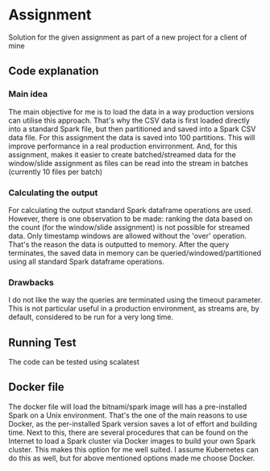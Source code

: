 # Assignment

Solution for the given assignment as part of a new project for a client of mine

## Code explanation

### Main idea
The main objective for me is to load the data in a way production versions can utilise this approach.
That's why the CSV data is first loaded directly into a standard Spark file, but then partitioned and
saved into a Spark CSV data file.
For this assignment the data is saved into 100 partitions. This will improve performance in a real
production envirronment. And, for this assignment, makes it easier to create batched/streamed data
for the window/slide assignment as files can be read into the stream in batches (currently 10 files per batch)

### Calculating the output
For calculating the output standard Spark dataframe operations are used. However, there is one observation
to be made: ranking the data based on the count (for the window/slide assignment) is not possible for
streamed data. Only timestamp windows are allowed without the 'over' operation.
That's the reason the data is outputted to memory. After the query terminates, the saved data in memory
can be queried/windowed/partitioned using all standard Spark dataframe operations.

### Drawbacks
I do not like the way the queries are terminated using the timeout parameter. This is not particular
useful in a production environment, as streams are, by default, considered to be run for a very long time.
## Running Test
The code can be tested using scalatest

## Docker file
The docker file will load the bitnami/spark image will has a pre-installed Spark on a Unix environment.
That's the one of the main reasons to use Docker, as the per-installed Spark version saves a lot of
effort and building time.
Next to this, there are several procedures that can be found on the Internet to load a Spark cluster via Docker images
to build your own Spark cluster. This makes this option for me well suited.
I assume Kubernetes can do this as well, but for above mentioned options made me choose Docker.
